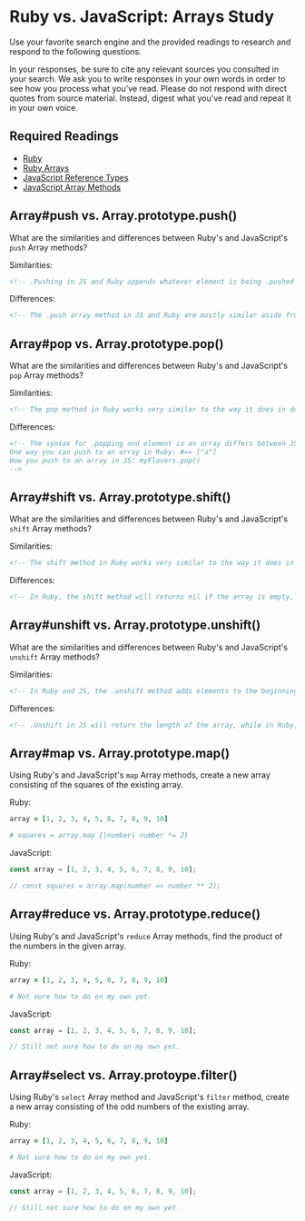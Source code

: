 # Ruby vs. JavaScript: Arrays Study

Use your favorite search engine and the provided readings to research and
respond to the following questions.

In your responses, be sure to cite any relevant sources you consulted in your
search. We ask you to write responses in your own words in order to see how you
process what you've read. Please do not respond with direct quotes from source
material. Instead, digest what you've read and repeat it in your own voice.

## Required Readings

-   [Ruby](https://github.com/ga-wdi-boston/ruby)
-   [Ruby Arrays](https://github.com/ga-wdi-boston/ruby-arrays)
-   [JavaScript Reference Types](https://github.com/ga-wdi-boston/js-reference-types)
-   [JavaScript Array Methods](https://github.com/ga-wdi-boston/js-array-methods)

## Array#push vs. Array.prototype.push()

What are the similarities and differences between Ruby's and JavaScript's `push`
Array methods?

Similarities:

```md
<!-- .Pushing in JS and Ruby appends whatever element is being .pushed right to the end of an array. You can also chain multiple appends to the end of an array you are .pushing to-->
```

Differences:

```md
<!-- The .push array method in JS and Ruby are mostly similar aside from the fact that when appending strings to an array in Ruby, you use "double quotes" around the elements, where in JS you can use 'single' or "double quotes". -->
```

## Array#pop vs. Array.prototype.pop()

What are the similarities and differences between Ruby's and JavaScript's `pop`
Array methods?

Similarities:

```md
<!-- The pop method in Ruby works very similar to the way it does in does in JS, removing the last element of the array (unless otherwise specified). -->
```

Differences:

```md
<!-- The syntax for .popping and element is an array differs between JS and Ruby
One way you can push to an array in Ruby: #=> ["a"]
How you push to an array in JS: myFlavors.pop()
-->
```

## Array#shift vs. Array.prototype.shift()

What are the similarities and differences between Ruby's and JavaScript's
`shift` Array methods?

Similarities:

```md
<!-- The shift method in Ruby works very similar to the way it does in does in JS, removing the first element of the array-->
```

Differences:

```md
<!-- In Ruby, the shift method will returns nil if the array is empty, while this is not the case for JS. -->
```

## Array#unshift vs. Array.prototype.unshift()

What are the similarities and differences between Ruby's and JavaScript's
`unshift` Array methods?

Similarities:

```md
<!-- In Ruby and JS, the .unshift method adds elements to the beginning of an array. -->
```

Differences:

```md
<!-- .Unshift in JS will return the length of the array, while in Ruby, the array itself is returned. -->
```

## Array#map vs. Array.prototype.map()

Using Ruby's and JavaScript's `map` Array methods, create a new array consisting
of the squares of the existing array.

Ruby:

```ruby
array = [1, 2, 3, 4, 5, 6, 7, 8, 9, 10]

# squares = array.map {|number| number *= 2}
```

JavaScript:

```javascript
const array = [1, 2, 3, 4, 5, 6, 7, 8, 9, 10];

// const squares = array.map(number => number ** 2);
```

## Array#reduce vs. Array.prototype.reduce()

Using Ruby's and JavaScript's `reduce` Array methods, find the product of the
numbers in the given array.

Ruby:

```ruby
array = [1, 2, 3, 4, 5, 6, 7, 8, 9, 10]

# Not sure how to do on my own yet.
```

JavaScript:

```javascript
const array = [1, 2, 3, 4, 5, 6, 7, 8, 9, 10];

// Still not sure how to do on my own yet.
```

## Array#select vs. Array.protoype.filter()

Using Ruby's `select` Array method and JavaScript's `filter` method, create a
new array consisting of the odd numbers of the existing array.

Ruby:

```ruby
array = [1, 2, 3, 4, 5, 6, 7, 8, 9, 10]

# Not sure how to do on my own yet.
```

JavaScript:

```javascript
const array = [1, 2, 3, 4, 5, 6, 7, 8, 9, 10];

// Still not sure how to do on my own yet.
```
